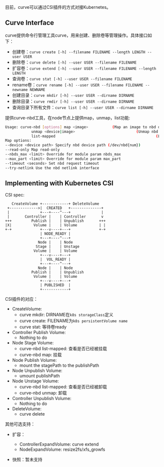 目前，curve可以通过CSI插件的方式对接Kubernetes。

## Curve Interface

curve提供命令行管理工具curve，用来创建、删除卷等管理操作。具体接口如下：

- 创建卷：`curve create [-h] --filename FILENAME --length LENGTH --user USER`
- 删除卷：`curve delete [-h] --user USER --filename FILENAME`
- 扩容卷：`curve extend [-h] --user USER --filename FILENAME --length LENGTH`
- 查询卷：`curve stat [-h] --user USER --filename FILENAME`
- rename卷：`curve rename [-h] --user USER --filename FILENAME --newname NEWNAME`
- 创建目录：`curve mkdir [-h] --user USER --dirname DIRNAME`
- 删除目录：`curve rmdir [-h] --user USER --dirname DIRNAME`
- 查询目录下所有文件：`curve list [-h] --user USER --dirname DIRNAME`

提供curve-nbd工具，在node节点上提供map，unmap，list功能:

```bash
Usage: curve-nbd [options] map <image>           (Map an image to nbd device)
            unmap <device|image>                            (Unmap nbd device)
            list-mapped                                              (List mapped nbd devices)
Map options:
--device <device path> Specify nbd device path (/dev/nbd{num})
--read-only Map read-only
--nbds_max <limit> Override for module param nbds_max
--max_part <limit> Override for module param max_part
--timeout <seconds> Set nbd request timeout
--try-netlink Use the nbd netlink interface
```

## Implementing with Kubernetes CSI

CSI spec:

```
   CreateVolume +------------+ DeleteVolume
 +------------->|  CREATED   +--------------+
 |              +---+----^---+              |
 |       Controller |    | Controller       v
+++         Publish |    | Unpublish       +++
|X|          Volume |    | Volume          | |
+-+             +---v----+---+             +-+
                | NODE_READY |
                +---+----^---+
               Node |    | Node
              Stage |    | Unstage
             Volume |    | Volume
                +---v----+---+
                |  VOL_READY |
                +---+----^---+
               Node |    | Node
            Publish |    | Unpublish
             Volume |    | Volume
                +---v----+---+
                | PUBLISHED  |
                +------------+
```

CSI插件的对应：

- CreateVolume:
  - curve mkdir: DIRNAME在`k8s storageClass`定义
  - curve create: FILENAME为`k8s persistentVolume name`
  - curve stat: 等待卷ready
- Controller Publish Volume:
  - Nothing to do
- Node Stage Volume:
  - curve-nbd list-mapped: 查看是否已经被挂载
  - curve-nbd map: 挂载
- Node Publish Volume:
  - mount the stagePath to the publishPath
- Node Unpublish Volume:
  - umount publishPath
- Node Unstage Volume:
  - curve-nbd list-mapped: 查看是否已经被卸载
  - curve-nbd unmap: 卸载
- Controller Unpublish Volume:
  - Nothing to do
- DeleteVolume:
  - curve delete

其他可选支持：

- 扩容：
  - ControllerExpandVolume: curve extend
  - NodeExpandVolume: resize2fs/xfs_growfs

- 快照：暂未支持
